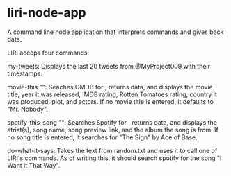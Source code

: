 # liri-node-app

A command line node application that interprets commands and gives back data.

LIRI acceps four commands:
	
my-tweets: Displays the last 20 tweets from @MyProject009 with their timestamps.

movie-this "<Movie Title>": Seaches OMDB for <Movie Title>, returns data, and displays the movie title, year it was released, IMDB rating, Rotten Tomatoes rating, country it was produced, plot, and actors. If no movie title is entered, it defaults to "Mr. Nobody".
	
spotify-this-song "<Song Title>": Searches Spotify for <Song Title>, returns data, and displays the atrist(s), song name, song preview link, and the album the song is from. If no song title is entered, it searches for "The Sign" by Ace of Base.
	
do-what-it-says: Takes the text from random.txt and uses it to call one of LIRI's commands. As of writing this, it should search spotify for the song "I Want it That Way".